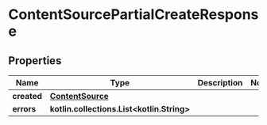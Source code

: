 
# ContentSourcePartialCreateResponse

## Properties
Name | Type | Description | Notes
------------ | ------------- | ------------- | -------------
**created** | [**ContentSource**](git/workplace-search-kotlin/openapi-generator/docs/ContentSource.md) |  | 
**errors** | **kotlin.collections.List&lt;kotlin.String&gt;** |  | 




